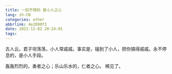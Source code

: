 ```yaml
---
title: 一刻不停的 是小人之心
lang: zh-CN
categories: other
abbrlink: 4e2890f3
date: 2022-12-02 20:24:01
tags:
---
```

古人云，君子坦荡荡，小人常戚戚。事实是，碰到了小人，把你搞得戚戚。永不停息的，是小人手段。

轰轰烈烈的，勇者之心；乐山乐水的，仁者之心。 稀见了。
